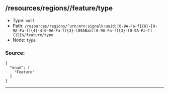 ## /resources/regions/<RegExp>/feature/type

* Type: `null`
* Path: `/resources/regions/^urn:mrn:signalk:uuid:[0-9A-Fa-f]{8}-[0-9A-Fa-f]{4}-4[0-9A-Fa-f]{3}-[89ABab][0-9A-Fa-f]{3}-[0-9A-Fa-f]{12}$/feature/type`
* Node: `type`

### Source:
```
{
  "enum": [
    "Feature"
  ]
}
```

---
